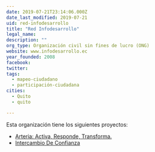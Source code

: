 ```yaml
---
date: 2019-07-21T23:14:06.000Z
date_last_modified: 2019-07-21
uid: red-infodesarrollo
title: "Red Infodesarrollo"
legal_name: 
description: ""
org_type: Organización civil sin fines de lucro (ONG)
website: www.infodesarrollo.ec
year_founded: 2008
facebook: 
twitter: 
tags:
  - mapeo-ciudadano
  - participación-ciudadana
cities: 
  - Quito
  - quito

---
```


Esta organización tiene los siguientes proyectos:

- [Arteria: Activa, Responde, Transforma.](/i/arteria-activa-responde-transforma.html)
- [Intercambio De Confianza](/i/intercambio-de-confianza.html)
